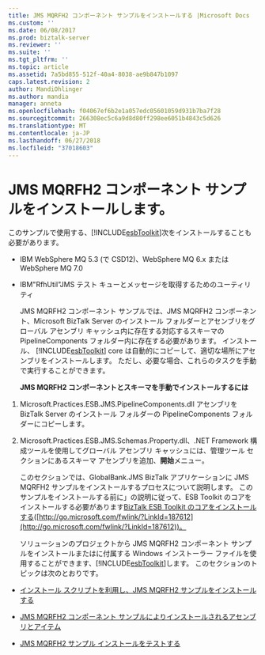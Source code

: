 ```yaml
---
title: JMS MQRFH2 コンポーネント サンプルをインストールする |Microsoft Docs
ms.custom: ''
ms.date: 06/08/2017
ms.prod: biztalk-server
ms.reviewer: ''
ms.suite: ''
ms.tgt_pltfrm: ''
ms.topic: article
ms.assetid: 7a5bd855-512f-40a4-8038-ae9b847b1097
caps.latest.revision: 2
author: MandiOhlinger
ms.author: mandia
manager: anneta
ms.openlocfilehash: f04067ef6b2e1a057edc05601059d931b7ba7f28
ms.sourcegitcommit: 266308ec5c6a9d8d80ff298ee6051b4843c5d626
ms.translationtype: MT
ms.contentlocale: ja-JP
ms.lasthandoff: 06/27/2018
ms.locfileid: "37018603"
---
```

# <a name="installing-the-jms-mqrfh2-component-sample"></a>JMS MQRFH2 コンポーネント サンプルをインストールします。
このサンプルで使用する、[!INCLUDE[esbToolkit](../includes/esbtoolkit-md.md)]次をインストールすることも必要があります。  
  
- IBM WebSphere MQ 5.3 (で CSD12)、WebSphere MQ 6.x または WebSphere MQ 7.0  
  
- IBM"RfhUtil"JMS テスト キューとメッセージを取得するためのユーティリティ  
  
  JMS MQRFH2 コンポーネント サンプルでは、JMS MQRFH2 コンポーネント、Microsoft BizTalk Server のインストール フォルダーとアセンブリをグローバル アセンブリ キャッシュ内に存在する対応するスキーマの PipelineComponents フォルダー内に存在する必要があります。 インストール、 [!INCLUDE[esbToolkit](../includes/esbtoolkit-md.md)] core は自動的にコピーして、適切な場所にアセンブリをインストールします。 ただし、必要な場合、これらのタスクを手動で実行することができます。  
  
  **JMS MQRFH2 コンポーネントとスキーマを手動でインストールするには**  
  
1. Microsoft.Practices.ESB.JMS.PipelineComponents.dll アセンブリを BizTalk Server のインストール フォルダーの PipelineComponents フォルダーにコピーします。  
  
2. Microsoft.Practices.ESB.JMS.Schemas.Property.dll、.NET Framework 構成ツールを使用してグローバル アセンブリ キャッシュには、管理ツール セクションにあるスキーマ アセンブリを追加、**開始**メニュー。  
  
   このセクションでは、GlobalBank.JMS BizTalk アプリケーションに JMS MQRFH2 サンプルをインストールするプロセスについて説明します。 このサンプルをインストールする前に」の説明に従って、ESB Toolkit のコアをインストールする必要があります[BizTalk ESB Toolkit のコアをインストールする](http://go.microsoft.com/fwlink/?LinkId=187612)([http://go.microsoft.com/fwlink/?LinkId=187612](http://go.microsoft.com/fwlink/?LinkId=187612))。  
  
   ソリューションのプロジェクトから JMS MQRFH2 コンポーネント サンプルをインストールまたはに付属する Windows インストーラー ファイルを使用することができます、[!INCLUDE[esbToolkit](../includes/esbtoolkit-md.md)]します。 このセクションのトピックは次のとおりです。  
  
-   [インストール スクリプトを利用し、JMS MQRFH2 サンプルをインストールする](../esb-toolkit/install-the-jms-mqrfh2-sample-using-the-install-scripts.md)  
  
-   [JMS MQRFH2 コンポーネント サンプルによりインストールされるアセンブリとアイテム](../esb-toolkit/assemblies-and-artifacts-installed-by-the-jms-mqrfh2-component-sample.md)  
  
-   [JMS MQRFH2 サンプル インストールをテストする](../esb-toolkit/test-the-jms-mqrfh2-sample-installation.md)
